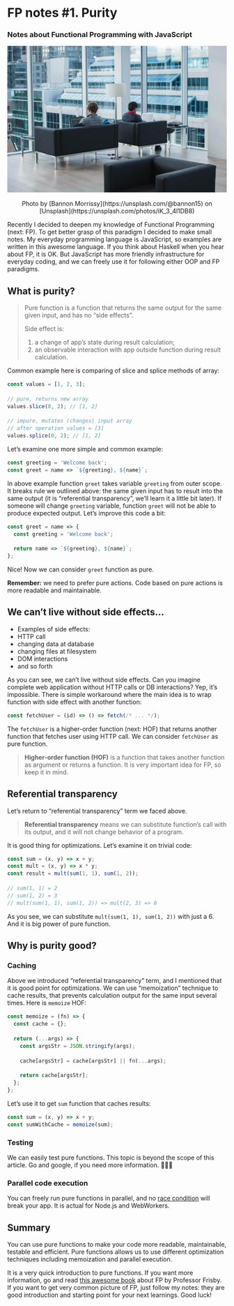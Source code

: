 # FP notes #1. Purity

### Notes about Functional Programming with JavaScript

![Cover](https://raw.githubusercontent.com/balovbohdan/balovbohdan.github.io/main/docs/content/blog/posts/fp-notes-purity-1/cover.jpg)
<center>Photo by [Bannon Morrissy](https://unsplash.com/@bannon15) on [Unsplash](https://unsplash.com/photos/iK_3_4l1DB8)</center>

Recently I decided to deepen my knowledge of Functional Programming (next: FP). To get better grasp of this paradigm I decided to make small notes. My everyday programming language is JavaScript, so examples are written in this awesome language. If you think about Haskell when you hear about FP, it is OK. But JavaScript has more friendly infrastructure for everyday coding, and we can freely use it for following either OOP and FP paradigms.

## What is purity?

> Pure function is a function that returns the same output for the same given input, and has no “side effects”.
>
> Side effect is:
> 1) a change of app’s state during result calculation;
> 2) an observable interaction with app outside function during result calculation.

Common example here is comparing of slice and splice methods of array:

```js
const values = [1, 2, 3];

// pure, returns new array
values.slice(0, 2); // [1, 2]

// impure, mutates (changes) input array
// after operation values = [3]
values.splice(0, 2); // [1, 2]
```

Let’s examine one more simple and common example:

```js
const greeting = 'Welcome back';
const greet = name => `${greeting}, ${name}`;
```

In above example function `greet` takes variable `greeting` from outer scope. It breaks rule we outlined above: the same given input has to result into the same output (it is “referential transparency”, we’ll learn it a little bit later). If someone will change `greeting` variable, function `greet` will not be able to produce expected output. Let’s improve this code a bit:

```js
const greet = name => {
  const greeting = 'Welcome back';

  return name => `${greeting}, ${name}`;
};
```

Nice! Now we can consider `greet` function as pure.

**Remember:** we need to prefer pure actions. Code based on pure actions is more readable and maintainable.

## We can’t live without side effects…

- Examples of side effects:
- HTTP call
- changing data at database
- changing files at filesystem
- DOM interactions
- and so forth

As you can see, we can’t live without side effects. Can you imagine complete web application without HTTP calls or DB interactions? Yep, it’s impossible. There is simple workaround where the main idea is to wrap function with side effect with another function:

```js
const fetchUser = (id) => () => fetch(/* ... */);
```

The `fetchUser` is a higher-order function (next: HOF) that returns another function that fetches user using HTTP call. We can consider `fetchUser` as pure function.

> **Higher-order function (HOF)** is a function that takes another function as argument or returns a function. It is very important idea for FP, so keep it in mind.

## Referential transparency

Let’s return to “referential transparency” term we faced above.

> **Referential transparency** means we can substitute function’s call with its output, and it will not change behavior of a program.

It is good thing for optimizations. Let’s examine it on trivial code:

```js
const sum = (x, y) => x + y;
const mult = (x, y) => x * y;
const result = mult(sum(1, 1), sum(1, 2));

// sum(1, 1) = 2
// sum(1, 2) = 3
// mult(sum(1, 1), sum(1, 2)) => mult(2, 3) => 6
```

As you see, we can substitute `mult(sum(1, 1), sum(1, 2))` with just a 6. And it is big power of pure function.

## Why is purity good?

### Caching

Above we introduced “referential transparency” term, and I mentioned that it is good point for optimizations. We can use “memoization” technique to cache results, that prevents calculation output for the same input several times. Here is `memoize` HOF:

```js
const memoize = (fn) => {
  const cache = {};

  return (...args) => {
    const argsStr = JSON.stringify(args);

    cache[argsStr] = cache[argsStr] || fn(...args);

    return cache[argsStr];
  };
};
```

Let’s use it to get `sum` function that caches results:

```js
const sum = (x, y) => x + y;
const sumWithCache = memoize(sum);
```

### Testing

We can easily test pure functions. This topic is beyond the scope of this article. Go and google, if you need more information. 🏄🏿‍♂️

### Parallel code execution

You can freely run pure functions in parallel, and no [race condition](https://en.wikipedia.org/wiki/Race_condition) will break your app. It is actual for Node.js and WebWorkers.

## Summary

You can use pure functions to make your code more readable, maintainable, testable and efficient. Pure functions allows us to use different optimization techniques including memoization and parallel execution.

It is a very quick introduction to pure functions. If you want more information, go and read [this awesome book](https://mostly-adequate.gitbook.io/mostly-adequate-guide/) about FP by Professor Frisby. If you want to get very common picture of FP, just follow my notes: they are good introduction and starting point for your next learnings. Good luck!
